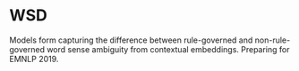 # WSD
Models form capturing the difference between rule-governed and non-rule-governed word sense ambiguity from contextual embeddings. Preparing for EMNLP 2019.
